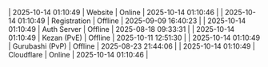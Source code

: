 | 2025-10-14 01:10:49 | Website | Online | 2025-10-14 01:10:46 |
| 2025-10-14 01:10:49 | Registration | Offline | 2025-09-09 16:40:23 |
| 2025-10-14 01:10:49 | Auth Server | Offline | 2025-08-18 09:33:31 |
| 2025-10-14 01:10:49 | Kezan (PvE) | Offline | 2025-10-11 12:51:30 |
| 2025-10-14 01:10:49 | Gurubashi (PvP) | Offline | 2025-08-23 21:44:06 |
| 2025-10-14 01:10:49 | Cloudflare | Online | 2025-10-14 01:10:46 |
